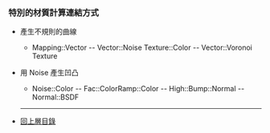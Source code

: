 ### 特別的材質計算連結方式
- 產生不規則的曲線
  - Mapping::Vector -- Vector::Noise Texture::Color -- Vector::Voronoi Texture
- 用 Noise 產生凹凸
  - Noise::Color -- Fac::ColorRamp::Color -- High::Bump::Normal -- Normal::BSDF
  ___

- [回上層目錄](./index.md)
